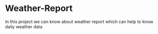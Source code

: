 # Weather-Report
In  this project we can know about weather report which can help to know daily weather data

